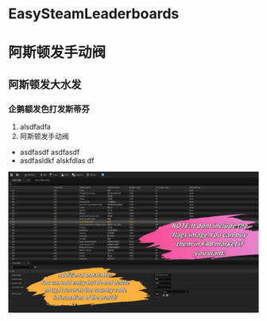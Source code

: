 # EasySteamLeaderboards

# 阿斯顿发手动阀
## 阿斯顿发大水发
###  企鹅额发色打发斯蒂芬

1. alsdfadfa
2. 阿斯顿发手动阀

* asdfasdf asdfasdf 
* asdfasldkf alskfdlas df 
<img src="./img/DT.jpg"/>